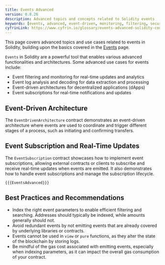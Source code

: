 ```yaml
---
title: Events Advanced
version: 0.8.26
description: Advanced topics and concepts related to Solidity events
keywords: [events, advanced, event-driven, monitoring, filtering, security]
cyfrinLink: https://www.cyfrin.io/glossary/events-advanced-solidity-code-example
---
```


This page covers advanced topics and use cases related to events in Solidity, building upon the basics covered in the [Events](../events) page.

`Events` in Solidity are a powerful tool that enables various advanced functionalities and architectures. Some advanced use cases for events include:

- Event filtering and monitoring for real-time updates and analytics
- Event log analysis and decoding for data extraction and processing
- Event-driven architectures for decentralized applications (dApps)
- Event subscriptions for real-time notifications and updates

## Event-Driven Architecture

The `EventDrivenArchitecture` contract demonstrates an event-driven architecture where events are used to coordinate and trigger different stages of a process, such as initiating and confirming transfers.

## Event Subscription and Real-Time Updates

The `EventSubscription` contract showcases how to implement event subscriptions, allowing external contracts or clients to subscribe and receive real-time updates when events are emitted. It also demonstrates how to handle event subscriptions and manage the subscription lifecycle.

```solidity
{{{EventsAdvanced}}}
```

## Best Practices and Recommendations

- Index the right event parameters to enable efficient filtering and searching. Addresses should typically be indexed, while amounts generally should not.
- Avoid redundant events by not emitting events that are already covered by underlying libraries or contracts.
- Events cannot be used in `view` or `pure` functions, as they alter the state of the blockchain by storing logs.
- Be mindful of the gas cost associated with emitting events, especially when indexing parameters, as it can impact the overall gas consumption of your contract.

